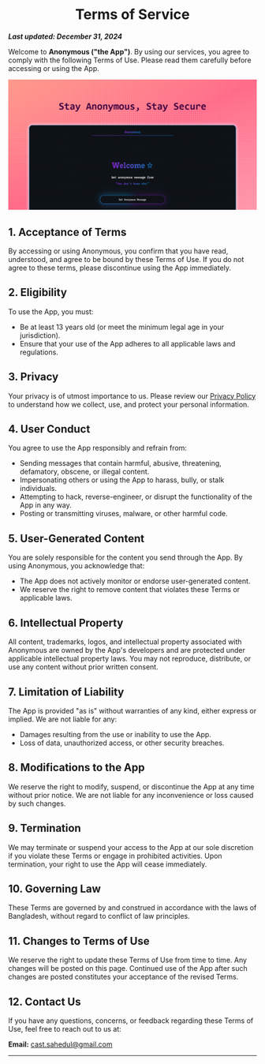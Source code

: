 <h1 align="center" >
 Terms of Service
</h1>

**_Last updated: December 31, 2024_**

Welcome to **Anonymous ("the App")**. By using our services, you agree to comply with the following Terms of Use. Please read them carefully before accessing or using the App.

<div align="center" >
    <img src="public/intro2.png" width="1200">
</div>

## 1. Acceptance of Terms

By accessing or using Anonymous, you confirm that you have read, understood, and agree to be bound by these Terms of Use. If you do not agree to these terms, please discontinue using the App immediately.

## 2. Eligibility

To use the App, you must:

- Be at least 13 years old (or meet the minimum legal age in your jurisdiction).
- Ensure that your use of the App adheres to all applicable laws and regulations.

## 3. Privacy

Your privacy is of utmost importance to us. Please review our [Privacy Policy](Privacy-policy.md) to understand how we collect, use, and protect your personal information.

## 4. User Conduct

You agree to use the App responsibly and refrain from:

- Sending messages that contain harmful, abusive, threatening, defamatory, obscene, or illegal content.
- Impersonating others or using the App to harass, bully, or stalk individuals.
- Attempting to hack, reverse-engineer, or disrupt the functionality of the App in any way.
- Posting or transmitting viruses, malware, or other harmful code.

## 5. User-Generated Content

You are solely responsible for the content you send through the App. By using Anonymous, you acknowledge that:

- The App does not actively monitor or endorse user-generated content.
- We reserve the right to remove content that violates these Terms or applicable laws.

## 6. Intellectual Property

All content, trademarks, logos, and intellectual property associated with Anonymous are owned by the App's developers and are protected under applicable intellectual property laws. You may not reproduce, distribute, or use any content without prior written consent.

## 7. Limitation of Liability

The App is provided "as is" without warranties of any kind, either express or implied. We are not liable for any:

- Damages resulting from the use or inability to use the App.
- Loss of data, unauthorized access, or other security breaches.

## 8. Modifications to the App

We reserve the right to modify, suspend, or discontinue the App at any time without prior notice. We are not liable for any inconvenience or loss caused by such changes.

## 9. Termination

We may terminate or suspend your access to the App at our sole discretion if you violate these Terms or engage in prohibited activities. Upon termination, your right to use the App will cease immediately.

## 10. Governing Law

These Terms are governed by and construed in accordance with the laws of Bangladesh, without regard to conflict of law principles.

## 11. Changes to Terms of Use

We reserve the right to update these Terms of Use from time to time. Any changes will be posted on this page. Continued use of the App after such changes are posted constitutes your acceptance of the revised Terms.

## 12. Contact Us

If you have any questions, concerns, or feedback regarding these Terms of Use, feel free to reach out to us at:

**Email:** cast.sahedul@gmail.com

---
